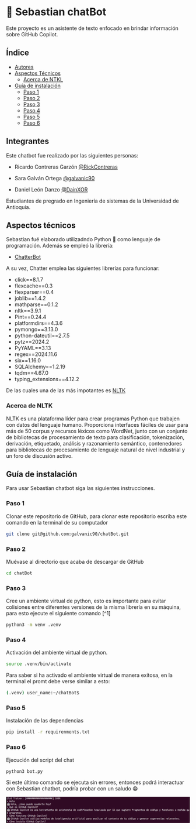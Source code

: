 # 🤖 Sebastian chatBot 

Este proyecto es un asistente de texto enfocado en brindar información sobre GitHub Copilot.

## **Índice**
- [Autores](#autores)
- [Aspectos Técnicos](#aspec-tech)
    - [Acerca de NTKL](#ntkl)
- [Guía de instalación](#guía-de-instalación)
    - [Paso 1](#paso-1)
    - [Paso 2](#paso-2)
    - [Paso 3](#paso-3)
    - [Paso 4](#paso-4)
    - [Paso 5](#paso-5)
    - [Paso 6](#paso-6)




## Integrantes 
<div id='autores' />
Este chatbot fue realizado por las siguientes personas:

* Ricardo Contreras Garzón [@RickContreras](https://github.com/Ricardoy568)

* Sara Galván Ortega [@galvanic90](https://github.com/galvanic90)

* Daniel León Danzo [@DainXOR](https://github.com/DainXOR)

Estudiantes de pregrado en Ingeniería de sistemas de la Universidad de Antioquia.

## Aspectos técnicos
<div id='aspec-tech' />

Sebastian fué elaborado utilizadndo Python 🐍 como lenguaje de programación. Además se empleó la librería:

* [ChatterBot](https://chatterbot.readthedocs.io/en/stable/) 

A su vez, Chatter emplea las siguientes librerías para funcionar:

* click==8.1.7
* flexcache==0.3
* flexparser==0.4
* joblib==1.4.2
* mathparse==0.1.2
* nltk==3.9.1
* Pint==0.24.4
* platformdirs==4.3.6
* pymongo==3.13.0
* python-dateutil==2.7.5
* pytz==2024.2
* PyYAML==3.13
* regex==2024.11.6
* six==1.16.0
* SQLAlchemy==1.2.19
* tqdm==4.67.0
* typing_extensions==4.12.2

De las cuales una de las más impotantes es [NLTK](https://www.nltk.org/)

### Acerca de NLTK 
<div id='ntkl' />

NLTK es una plataforma líder para crear programas Python que trabajen con datos del lenguaje humano. Proporciona interfaces fáciles de usar para más de 50 corpus y recursos léxicos como WordNet, junto con un conjunto de bibliotecas de procesamiento de texto para clasificación, tokenización, derivación, etiquetado, análisis y razonamiento semántico, contenedores para bibliotecas de procesamiento de lenguaje natural de nivel industrial y un foro de discusión activo.

## Guía de instalación
<div id='inst' />

Para usar Sebastian chatbot siga las siguientes instrucciones. 

### Paso 1
<div id='p1' />

Clonar este repositorio de GitHub, para clonar este repositorio escriba este comando en la terminal de su computador

```bash
git clone git@github.com:galvanic90/chatBot.git
```

### Paso 2
<div id='p2' />
Muévase al directorio que acaba de descargar de GitHub

```bash
cd chatBot
```

### Paso 3
<div id='p3' />
Cree un ambiente virtual de python, esto es importante para evitar colisiones entre diferentes versiones de la misma librería en su máquina, para esto ejecute el siguiente comando [^1] 

```bash
python3 -m venv .venv
```

[^1]: Antes de ejecutar este comando, verifique que tenga previamente instalada la librería [VENV](https://docs.python.org/3/library/venv.html) de python. También debe asegurarse que tenga previamente instalado una versión de python => 3.9

### Paso 4
<div id='p4' /> 
Activación del ambiente virtual de python.

```bash
source .venv/bin/activate
```
Para saber si ha activado el ambiente virtual de manera exitosa, en la terminal el promt debe verse similar a esto:

```bash
(.venv) user_name:~/chatBot$
```

### Paso 5 
<div id='p5' />
Instalación de las dependencias

```bash
pip install -r requirenments.txt
```

### Paso 6 
<div id='p6' />
Ejecución del script del chat

```bash
python3 bot.py
```

Si este último comando se ejecuta sin errores, entonces podrá interactuar con Sebastian chatbot, podría probar con un saludo 😁 

![img-ejemplo](/assets/Captura%20desde%202024-11-18%2010-39-48.png)

